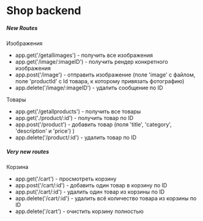 # Shop backend
##### New Routes
Изображения
- app.get('/getallimages') - получить все изображения
- app.get('/image/:imageID') - получить рендер конкретного изображения
- app.post('/image') - отправить изображение (поле 'image' с файлом, поле 'productId' с Id товара, к которому привязать фотографию)
- app.delete('/image/:imageID') - удалить сообщение по ID

Товары
- app.get('/getallproducts') - получить все товары
- app.get('./product/:id') - получить товар по ID
- app.post('/product') - добавить товар (поля 'title', 'category', 'description' и 'price')  )
- app.delete('/product/:id') - удалить товар по ID

##### Very new routes
Корзина

- app.get('/cart') - просмотреть корзину
- app.post('/cart/:id') - добавить один товар в корзину по ID
- app.put('/cart/:id') - удалить один товар из корзины по ID
- app.delete('/cart/:id') - удалить всё количество товара из корзины по ID
- app.delete('/cart') - очистить корзину полностью